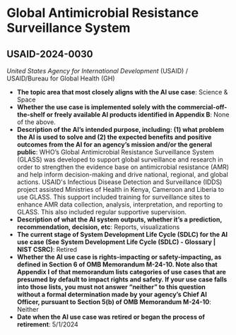 # Global Antimicrobial Resistance Surveillance System
## USAID-2024-0030
_United States Agency for International Development_ (USAID) / USAID/Bureau for Global Health (GH)


+ **The topic area that most closely aligns with the AI use case**: Science & Space
+ **Whether the use case is implemented solely with the commercial-off-the-shelf or freely available AI products identified in Appendix B**: None of the above.
+ **Description of the AI’s intended purpose, including: (1) what problem the AI is used to solve and (2) the expected benefits and positive outcomes from the AI for an agency’s mission and/or the general public**: WHO’s Global Antimicrobial Resistance Surveillance System (GLASS) was developed to support global surveillance and research in order to strengthen the evidence base on antimicrobial resistance (AMR) and help inform decision-making and drive national, regional, and global actions. USAID's Infectious Disease Detection and Surveillance (IDDS) project assisted Ministries of Health in Kenya, Cameroon and Liberia to use GLASS. This support included training for surveillance sites to enhance AMR data collection, analysis, interpretation, and reporting to GLASS. This also included regular supportive supervision.
+ **Description of what the AI system outputs, whether it’s a prediction, recommendation, decision, etc**: Reports, visualizations
+ **The current stage of System Development Life Cycle (SDLC) for the AI use case (See System Development Life Cycle (SDLC) - Glossary | NIST CSRC)**: Retired
+ **Whether the AI use case is rights-impacting or safety-impacting, as defined in Section 6 of OMB Memorandum M-24-10. Note also that Appendix I of that memorandum lists categories of use cases that are presumed by default to impact rights and safety. If your use case falls into those lists, you must not answer “neither” to this question without a formal determination made by your agency’s Chief AI Officer, pursuant to Section 5(b) of OMB Memorandum M-24-10**: Neither
+ **Date when the AI use case was retired or began the process of retirement**: 5/1/2024
